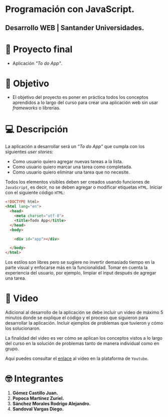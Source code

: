 # Programación con JavaScript.
## Desarrollo WEB | Santander Universidades.

# 🚀 Proyecto final

- Aplicación _"To do App"_​.

# 🎯 Objetivo

- El objetivo del proyecto es poner en práctica todos los conceptos aprendidos a lo largo del curso para crear una aplicación web sin usar _frameworks_ o librerías.

# 💻 Descripción
La aplicación a desarrollar será un _“To do App”_ que cumpla con los siguientes _user stories_:
- Como usuario quiero agregar nuevas tareas a la lista.
- Como usuario quiero marcar una tarea como completada.
- Como usuario quiero eliminar una tarea que no necesite.

Todos los elementos visibles deben ser creados usando funciones de `JavaScript`, es decir, no se deben agregar o modificar etiquetas `HTML`. Iniciar con el siguiente código `HTML`:

```html
<!DOCTYPE html>
<html lang="en">
  <head>
    <meta charset="utf-8">
    <title>Todo App</title>
  </head>
  <body>

    <div id="app"></div>

  </body>
</html>
```

Los estilos son libres pero se sugiere no invertir demasiado tiempo en la parte visual y enfocarse más en la funcionalidad. Tomar en cuenta la experiencia del usuario, por ejemplo, limpiar el input después de agregar una tarea.

# 🎥 Video

Adicional al desarrollo de la aplicación se debe incluir un video de máximo 5 minutos donde se explique el código y el proceso que siguieron para desarrollar la aplicación. Incluir ejemplos de problemas que tuvieron y cómo los solucionaron. 

La finalidad del video es ver cómo se aplican los conceptos vistos a lo largo del curso en la solución de problemas tanto de manera individual como en grupo.

Aquí puedes consultar el [enlace](https://youtu.be/-pLMdN-J8Xc) al video en la plataforma de `Youtube`.

# 🤓 Integrantes

1. **Gómez Castillo Juan.**
2. **Popoca Martínez Zuriel.**
3. **Sánchez Morales Rodrigo Alejandro.**
4. **Sandoval Vargas Diego.**